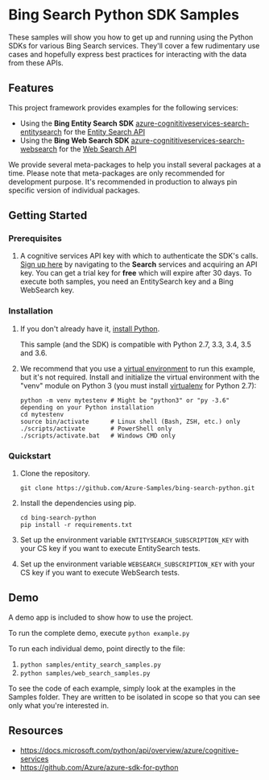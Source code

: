 # Bing Search Python SDK Samples

These samples will show you how to get up and running using the Python SDKs for various Bing Search services. They'll cover a few rudimentary use cases and hopefully express best practices for interacting with the data from these APIs.

## Features

This project framework provides examples for the following services:

* Using the **Bing Entity Search SDK** [azure-cognititiveservices-search-entitysearch](http://pypi.python.org/pypi/azure-cognititiveservices-search-entitysearch) for the [Entity Search API](https://azure.microsoft.com/en-us/services/cognitive-services/bing-entity-search-api/)
* Using the **Bing Web Search SDK** [azure-cognititiveservices-search-websearch](http://pypi.python.org/pypi/azure-cognititiveservices-search-websearch) for the [Web Search API](https://azure.microsoft.com/en-us/services/cognitive-services/bing-web-search-api/)

We provide several meta-packages to help you install several packages at a time. Please note that meta-packages are only recommended for development purpose. It's recommended in production to always pin specific version of individual packages.

## Getting Started

### Prerequisites

1.  A cognitive services API key with which to authenticate the SDK's calls. [Sign up here](https://azure.microsoft.com/en-us/services/cognitive-services/directory/) by navigating to the **Search** services and acquiring an API key. You can get a trial key for **free** which will expire after 30 days. To execute both samples, you need an EntitySearch key and a Bing WebSearch key.

### Installation

1.  If you don't already have it, [install Python](https://www.python.org/downloads/).

    This sample (and the SDK) is compatible with Python 2.7, 3.3, 3.4, 3.5 and 3.6.

2.  We recommend that you use a [virtual environment](https://docs.python.org/3/tutorial/venv.html)
    to run this example, but it's not required.
    Install and initialize the virtual environment with the "venv" module on Python 3 (you must install [virtualenv](https://pypi.python.org/pypi/virtualenv) for Python 2.7):

    ```
    python -m venv mytestenv # Might be "python3" or "py -3.6" depending on your Python installation
    cd mytestenv
    source bin/activate      # Linux shell (Bash, ZSH, etc.) only
    ./scripts/activate       # PowerShell only
    ./scripts/activate.bat   # Windows CMD only
    ```

### Quickstart

1.  Clone the repository.

    ```
    git clone https://github.com/Azure-Samples/bing-search-python.git
    ```

2.  Install the dependencies using pip.

    ```
    cd bing-search-python
    pip install -r requirements.txt
    ```

3.  Set up the environment variable `ENTITYSEARCH_SUBSCRIPTION_KEY` with your CS key if you want to execute EntitySearch tests.
4.  Set up the environment variable `WEBSEARCH_SUBSCRIPTION_KEY` with your CS key if you want to execute WebSearch tests.

## Demo

A demo app is included to show how to use the project.

To run the complete demo, execute `python example.py`

To run each individual demo, point directly to the file:

1. `python samples/entity_search_samples.py`
2. `python samples/web_search_samples.py`

To see the code of each example, simply look at the examples in the Samples folder. They are written to be isolated in scope so that you can see only what you're interested in.

## Resources

- https://docs.microsoft.com/python/api/overview/azure/cognitive-services
- https://github.com/Azure/azure-sdk-for-python
